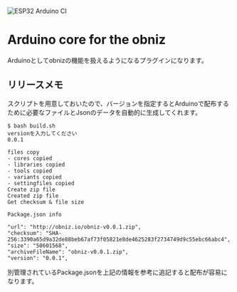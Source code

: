 ![ESP32 Arduino CI](https://github.com/obniz/obniz-plugin-arduino/workflows/ESP32%20Arduino%20CI/badge.svg)

# Arduino core for the obniz

Arduinoとしてobnizの機能を扱えるようになるプラグインになります。

## リリースメモ

スクリプトを用意しておいたので、バージョンを指定するとArduinoで配布するために必要なファイルとJsonのデータを自動的に生成してくれます。

```shell script
$ bash build.sh
versionを入力してください
0.0.1

files copy
- cores copied
- libraries copied
- tools copied
- variants copied
- settingfiles copied
Create zip file
Created zip file
Get checksum & file size

Package.json info

"url": "http://obniz.io/obniz-v0.0.1.zip",
"checksum": "SHA-256:3390a65d9a32de88beb67af73f05821e8de4625283f2734749d9c55ebc66abc4",
"size": "50601568",
"archiveFileName": "obniz-v0.0.1.zip",
"version": "0.0.1",
```

別管理されているPackage.jsonを上記の情報を参考に追記すると配布が容易になります。

